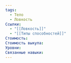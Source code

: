 ```yaml
---
tags:
  - Тело
  - Ловкость
Ссылки:
  - "[[Ловкость]]"
  - "[[Типы способностей]]"
Стоимость: 
Стоимость выкупа: 
Уровни: 
Связанные навыки:
---
```


